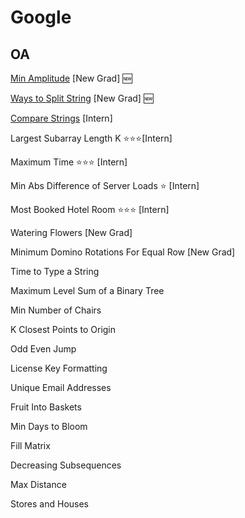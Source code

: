 # Google

## OA

[Min Amplitude](./Interview/Min_Amplitude.py) [New Grad] 🆕

[Ways to Split String](./Interview/Split_String.py) [New Grad] 🆕

[Compare Strings](./Interview/Compare_String.py) [Intern]

Largest Subarray Length K ⭐⭐⭐[Intern]

Maximum Time ⭐⭐⭐ [Intern]

Min Abs Difference of Server Loads ⭐ [Intern]

Most Booked Hotel Room ⭐⭐⭐ [Intern]

Watering Flowers [New Grad]

Minimum Domino Rotations For Equal Row [New Grad]

Time to Type a String

Maximum Level Sum of a Binary Tree

Min Number of Chairs

K Closest Points to Origin

Odd Even Jump

License Key Formatting

Unique Email Addresses

Fruit Into Baskets

Min Days to Bloom

Fill Matrix

Decreasing Subsequences

Max Distance

Stores and Houses

